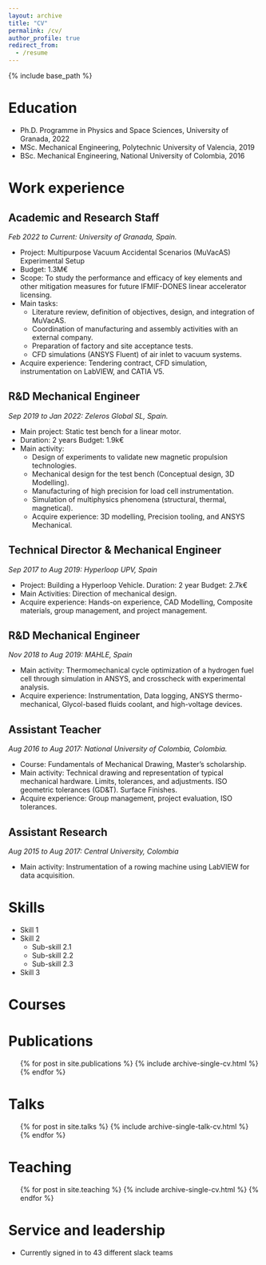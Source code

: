 ```yaml
---
layout: archive
title: "CV"
permalink: /cv/
author_profile: true
redirect_from:
  - /resume
---
```


{% include base_path %}

Education
======
* Ph.D. Programme in Physics and Space Sciences, University of Granada, 2022
* MSc. Mechanical Engineering, Polytechnic University of Valencia, 2019
* BSc. Mechanical Engineering, National University of Colombia, 2016

Work experience 
=====
## Academic and Research Staff
*Feb 2022 to Current: University of Granada, Spain.*
* Project: Multipurpose Vacuum Accidental Scenarios (MuVacAS) Experimental Setup
* Budget: 1.3M€ 
* Scope: To study the performance and efficacy of key elements and other mitigation measures for future IFMIF-DONES linear accelerator licensing.
* Main tasks:
	* Literature review, definition of objectives, design, and integration of MuVacAS.
	* Coordination of manufacturing and assembly activities with an external company.
	* Preparation of factory and site acceptance tests.
	* CFD simulations (ANSYS Fluent) of air inlet to vacuum systems.
* Acquire experience: Tendering contract, CFD simulation, instrumentation on LabVIEW, and CATIA V5.

## R&D Mechanical Engineer
*Sep 2019 to Jan 2022: Zeleros Global SL, Spain.*
* Main project: Static test bench for a linear motor.
* Duration: 2 years Budget: 1.9k€
* Main activity:
	* Design of experiments to validate new magnetic propulsion technologies.
	* Mechanical design for the test bench (Conceptual design, 3D Modelling).
	* Manufacturing of high precision for load cell instrumentation.
	* Simulation of multiphysics phenomena (structural, thermal, magnetical).
	* Acquire experience: 3D modelling, Precision tooling, and ANSYS Mechanical.

## Technical Director & Mechanical Engineer
*Sep 2017 to Aug 2019: Hyperloop UPV, Spain*
* Project: Building a Hyperloop Vehicle. Duration: 2 year Budget: 2.7k€
* Main Activities: Direction of mechanical design.
* Acquire experience: Hands-on experience, CAD Modelling, Composite materials, group management, and project management.

## R&D Mechanical Engineer
*Nov 2018 to Aug 2019: MAHLE, Spain*
* Main activity: Thermomechanical cycle optimization of a hydrogen fuel cell through simulation in ANSYS, and crosscheck with experimental analysis.
* Acquire experience: Instrumentation, Data logging, ANSYS thermo-mechanical, Glycol-based fluids coolant, and high-voltage devices.

## Assistant Teacher
*Aug 2016 to Aug 2017: National University of Colombia, Colombia.*
* Course: Fundamentals of Mechanical Drawing, Master’s scholarship.
* Main activity: Technical drawing and representation of typical mechanical hardware. Limits, tolerances, and adjustments. ISO geometric tolerances (GD&T). Surface Finishes.
* Acquire experience: Group management, project evaluation, ISO tolerances.

## Assistant Research
*Aug 2015 to Aug 2017: Central University, Colombia*
* Main activity: Instrumentation of a rowing machine using LabVIEW for data acquisition.

Skills
======
* Skill 1
* Skill 2
  * Sub-skill 2.1
  * Sub-skill 2.2
  * Sub-skill 2.3
* Skill 3

Courses
======

Publications
======
  <ul>{% for post in site.publications %}
    {% include archive-single-cv.html %}
  {% endfor %}</ul>
  
Talks
======
  <ul>{% for post in site.talks %}
    {% include archive-single-talk-cv.html %}
  {% endfor %}</ul>
  
Teaching
======
  <ul>{% for post in site.teaching %}
    {% include archive-single-cv.html %}
  {% endfor %}</ul>
  
Service and leadership
======
* Currently signed in to 43 different slack teams
